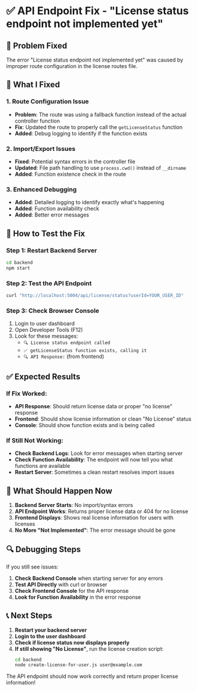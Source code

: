 # ✅ API Endpoint Fix - "License status endpoint not implemented yet"

## 🚨 Problem Fixed
The error "License status endpoint not implemented yet" was caused by improper route configuration in the license routes file.

## 🔧 What I Fixed

### 1. **Route Configuration Issue**
- **Problem**: The route was using a fallback function instead of the actual controller function
- **Fix**: Updated the route to properly call the `getLicenseStatus` function
- **Added**: Debug logging to identify if the function exists

### 2. **Import/Export Issues**
- **Fixed**: Potential syntax errors in the controller file
- **Updated**: File path handling to use `process.cwd()` instead of `__dirname`
- **Added**: Function existence check in the route

### 3. **Enhanced Debugging**
- **Added**: Detailed logging to identify exactly what's happening
- **Added**: Function availability check
- **Added**: Better error messages

## 🚀 How to Test the Fix

### Step 1: Restart Backend Server
```bash
cd backend
npm start
```

### Step 2: Test the API Endpoint
```bash
curl "http://localhost:5004/api/license/status?userId=YOUR_USER_ID"
```

### Step 3: Check Browser Console
1. Login to user dashboard
2. Open Developer Tools (F12)
3. Look for these messages:
   - `🔍 License status endpoint called`
   - `✅ getLicenseStatus function exists, calling it`
   - `🔍 API Response:` (from frontend)

## ✅ Expected Results

### If Fix Worked:
- **API Response**: Should return license data or proper "no license" response
- **Frontend**: Should show license information or clean "No License" status
- **Console**: Should show function exists and is being called

### If Still Not Working:
- **Check Backend Logs**: Look for error messages when starting server
- **Check Function Availability**: The endpoint will now tell you what functions are available
- **Restart Server**: Sometimes a clean restart resolves import issues

## 🎯 What Should Happen Now

1. **Backend Server Starts**: No import/syntax errors
2. **API Endpoint Works**: Returns proper license data or 404 for no license
3. **Frontend Displays**: Shows real license information for users with licenses
4. **No More "Not Implemented"**: The error message should be gone

## 🔍 Debugging Steps

If you still see issues:

1. **Check Backend Console** when starting server for any errors
2. **Test API Directly** with curl or browser
3. **Check Frontend Console** for the API response
4. **Look for Function Availability** in the error response

## 📞 Next Steps

1. **Restart your backend server**
2. **Login to the user dashboard**
3. **Check if license status now displays properly**
4. **If still showing "No License"**, run the license creation script:
   ```bash
   cd backend
   node create-license-for-user.js user@example.com
   ```

The API endpoint should now work correctly and return proper license information!
